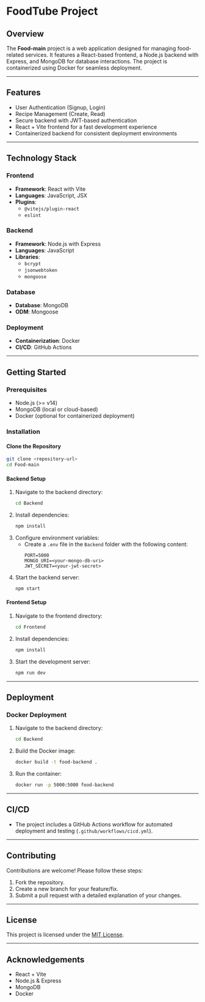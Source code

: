 # FoodTube Project

## Overview
The **Food-main** project is a web application designed for managing food-related services. It features a React-based frontend, a Node.js backend with Express, and MongoDB for database interactions. The project is containerized using Docker for seamless deployment.

---

## Features
- User Authentication (Signup, Login)
- Recipe Management (Create, Read)
- Secure backend with JWT-based authentication
- React + Vite frontend for a fast development experience
- Containerized backend for consistent deployment environments

---

## Technology Stack

### Frontend
- **Framework**: React with Vite
- **Languages**: JavaScript, JSX
- **Plugins**:
  - `@vitejs/plugin-react`
  - `eslint`

### Backend
- **Framework**: Node.js with Express
- **Languages**: JavaScript
- **Libraries**:
  - `bcrypt`
  - `jsonwebtoken`
  - `mongoose`

### Database
- **Database**: MongoDB
- **ODM**: Mongoose

### Deployment
- **Containerization**: Docker
- **CI/CD**: GitHub Actions

---

## Getting Started

### Prerequisites
- Node.js (>= v14)
- MongoDB (local or cloud-based)
- Docker (optional for containerized deployment)

### Installation

#### Clone the Repository
```bash
git clone <repository-url>
cd Food-main
```

#### Backend Setup
1. Navigate to the backend directory:
   ```bash
   cd Backend
   ```
2. Install dependencies:
   ```bash
   npm install
   ```
3. Configure environment variables:
   - Create a `.env` file in the `Backend` folder with the following content:
     ```env
     PORT=5000
     MONGO_URI=<your-mongo-db-uri>
     JWT_SECRET=<your-jwt-secret>
     ```
4. Start the backend server:
   ```bash
   npm start
   ```

#### Frontend Setup
1. Navigate to the frontend directory:
   ```bash
   cd Frontend
   ```
2. Install dependencies:
   ```bash
   npm install
   ```
3. Start the development server:
   ```bash
   npm run dev
   ```

---

## Deployment

### Docker Deployment
1. Navigate to the backend directory:
   ```bash
   cd Backend
   ```
2. Build the Docker image:
   ```bash
   docker build -t food-backend .
   ```
3. Run the container:
   ```bash
   docker run -p 5000:5000 food-backend
   ```

---

## CI/CD
- The project includes a GitHub Actions workflow for automated deployment and testing (`.github/workflows/cicd.yml`).

---

## Contributing
Contributions are welcome! Please follow these steps:
1. Fork the repository.
2. Create a new branch for your feature/fix.
3. Submit a pull request with a detailed explanation of your changes.

---

## License
This project is licensed under the [MIT License](LICENSE).

---

## Acknowledgements
- React + Vite
- Node.js & Express
- MongoDB
- Docker

